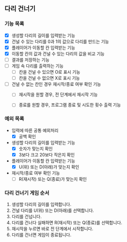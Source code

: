 ## 다리 건너기

### 기능 목록
- [x] 생성할 다리의 길이를 입력받는 기능
- [x] 건널 수 있는 다리를 0과 1의 값으로 다리를 만드는 기능
- [x] 플레이어가 이동할 칸 입력받는 기능
- [x] 이동할 칸의 값과 건널 수 있는 다리의 값을 비교 기능
- [ ] 결과를 저장하는 기능
- [ ] 게임 속 다리를 출력하는 기능
  - [ ] 칸을 건널 수 있으면 O로 표시 기능
  - [ ] 칸을 건널 수 없으면 X로 표시 기능
- [ ] 건널 수 없는 칸인 경우 재시작/종료 여부 확인 기능
  - [ ] 재시작을 원할 경우, 전 단계에서 재시작 기능
  - [ ] 종료를 원할 경우, 프로그램 종료 및 시도한 횟수 출력 기능


### 예외 목록
- 입력에 따른 공통 예외처리
  - [x] 공백 확인

- 생성할 다리의 길이를 입력받는 기능
  - [x] 숫자가 맞는지 확인
  - [x] 3보다 크고 20보다 작은지 확인

- 플레이어가 이동할 칸 입력받는 기능
  - [x] U(위) 또는 D(아래)가 맞는지 확인

- 재시작/종료 여부 확인 기능
  - [ ] R(재시작) 또는 Q(종료)가 맞는지 확인

### 다리 건너기 게임 순서
1. 생성할 다리의 길이를 입력합니다.
2. 건널 다리를 U(위) 또는 D(아래)를 선택합니다.
3. 다리를 건넙니다.
4. 다리를 건너다 실패하면 R(재시작) 또는 Q(종료)를 선택합니다.
5. 재시작을 누르면 바로 전 단계에서 시작합니다.
6. 다리를 건너면 게임이 종료됩니다.
